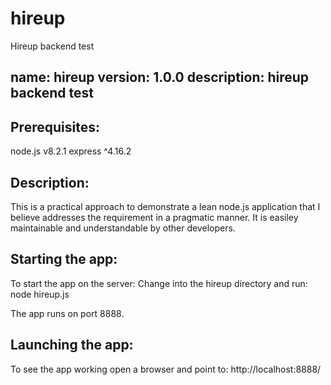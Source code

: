 # hireup
Hireup backend test

name: hireup
version: 1.0.0
description: hireup backend test
--------------------------------

Prerequisites:
-------------
node.js v8.2.1
express ^4.16.2

Description:
-----------
This is a practical approach to demonstrate a lean node.js application that
I believe addresses the requirement in a pragmatic manner.
It is easiley maintainable and understandable by other developers.

Starting the app:
----------------
To start the app on the server:
Change into the hireup directory and run:
node hireup.js

The app runs on port 8888.

Launching the app:
-----------------
To see the app working open a browser and point to:
http://localhost:8888/
